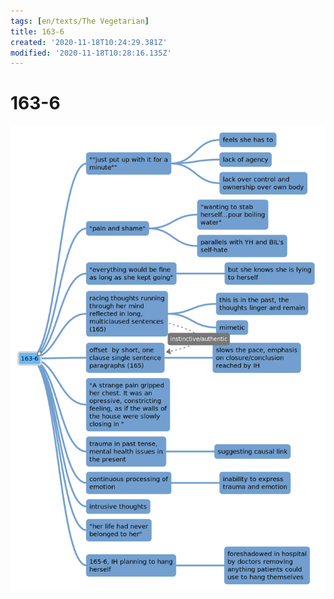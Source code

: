 ```yaml
---
tags: [en/texts/The Vegetarian]
title: 163-6
created: '2020-11-18T10:24:29.381Z'
modified: '2020-11-18T10:28:16.135Z'
---
```


# 163-6
![163-6](../maps/163-6.svg)
